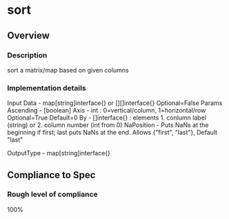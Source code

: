 # sort

## Overview

### Description
sort a matrix/map based on given columns 

### Implementation details

Input
    Data - map[string]interface{} or [][]interface{}
        Optional=False
Params
    Ascending - [boolean]
    Axis - int : 0=vertical/column, 1=horizontal/row
        Optional=True
        Default=0
    By - []interface{} : elements 1. conlumn label (string) or 2. column number (int from 0)
	NaPosition - Puts NaNs at the beginning if first; last puts NaNs at the end.
		Allows {"first", "last"}, Default "last"

OutputType - map[string]interface{}


## Compliance to Spec

### Rough level of compliance  
100%